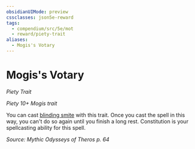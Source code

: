 ```yaml
---
obsidianUIMode: preview
cssclasses: json5e-reward
tags:
  - compendium/src/5e/mot
  - reward/piety-trait
aliases:
  - Mogis's Votary
---
```

# Mogis's Votary
*Piety Trait*  

*Piety 10+ Mogis trait*

You can cast [blinding smite](2-Mechanics/CLI/spells/blinding-smite.md) with this trait. Once you cast the spell in this way, you can't do so again until you finish a long rest. Constitution is your spellcasting ability for this spell.

*Source: Mythic Odysseys of Theros p. 64*